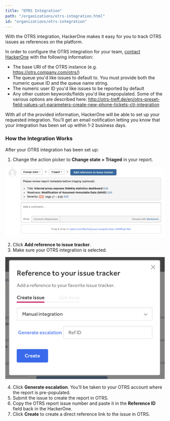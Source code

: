 ```yaml
---
title: "OTRS Integration"
path: "/organizations/otrs-integration.html"
id: "organizations/otrs-integration"
---
```


With the OTRS integration, HackerOne makes it easy for you to track OTRS issues as references on the platform.

In order to configure the OTRS integration for your team, [contact HackerOne](support.hackerone.com) with the following information:   

- The base URI of the OTRS instance (e.g. https://otrs.company.com/otrs/)
- The queue you'd like issues to default to. You must provide both the numeric queue ID and the queue name string.
- The numeric user ID you'd like issues to be reported by default
- Any other custom keywords/fields you'd like prepopulated. Some of the various options are described here: http://otrs-treff.de/en/otrs-preset-field-values-url-parameters-create-new-phone-tickets-cti-integration

With all of the provided information, HackerOne will be able to set up your requested integration. You’ll get an email notification letting you know that your integration has been set up within 1-2 business days.

### How the Integration Works
After your OTRS integration has been set up:
1. Change the action picker to **Change state > Triaged** in your report.

![integrations](./images/add-integration-reference.png)

2. Click **Add reference to issue tracker**.
3. Make sure your OTRS integration is selected.

![integration](./images/issue-tracker-reference.png)

4. Click **Generate escalation**. You’ll be taken to your OTRS account where the report is pre-populated.
3. Submit the issue to create the report in OTRS.
4. Copy the OTRS report issue number and paste it in the **Reference ID** field back in the HackerOne.
5. Click **Create** to create a direct reference link to the issue in OTRS.
